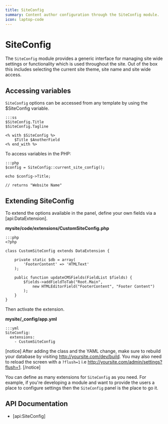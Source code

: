 ```yaml
---
title: SiteConfig
summary: Content author configuration through the SiteConfig module.
icon: laptop-code
---
```

# SiteConfig

The `SiteConfig` module provides a generic interface for managing site wide settings or functionality which is used 
throughout the site. Out of the box this includes selecting the current site theme, site name and site wide access.

## Accessing variables

`SiteConfig` options can be accessed from any template by using the $SiteConfig variable.

	:::ss
	$SiteConfig.Title 
	$SiteConfig.Tagline
	
	<% with $SiteConfig %>
		$Title $AnotherField
	<% end_with %>

To access variables in the PHP:

	:::php
	$config = SiteConfig::current_site_config(); 
	
	echo $config->Title;

	// returns "Website Name"


## Extending SiteConfig

To extend the options available in the panel, define your own fields via a [api:DataExtension].

**mysite/code/extensions/CustomSiteConfig.php**

	:::php
	<?php
	
	class CustomSiteConfig extends DataExtension {
		
		private static $db = array(
			'FooterContent' => 'HTMLText'
		);
	
		public function updateCMSFields(FieldList $fields) {
			$fields->addFieldToTab("Root.Main", 
				new HTMLEditorField("FooterContent", "Footer Content")
			);
		}
	}

Then activate the extension.

**mysite/_config/app.yml**

	:::yml
	SiteConfig:
	  extensions:
	    - CustomSiteConfig

[notice]
After adding the class and the YAML change, make sure to rebuild your database by visiting http://yoursite.com/dev/build.
You may also need to reload the screen with a `?flush=1` i.e http://yoursite.com/admin/settings?flush=1.
[/notice]

You can define as many extensions for `SiteConfig` as you need. For example, if you're developing a module and want to
provide the users a place to configure settings then the `SiteConfig` panel is the place to go it.

## API Documentation

* [api:SiteConfig]
